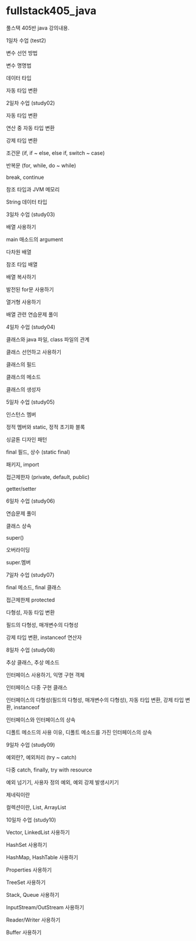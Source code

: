 # fullstack405_java

풀스택 405반 java 강의내용.

1일차 수업 (test2)

변수 선언 방법

변수 명명법

데이터 타입

자동 타입 변환

2일차 수업 (study02)

자동 타입 변환

연산 중 자동 타입 변환

강제 타입 변환

조건문 (if, if ~ else, else if, switch ~ case)

반복문 (for, while, do ~ while)

break, continue

참조 타입과 JVM 메모리

String 데이터 타입

3일차 수업 (study03)

배열 사용하기

main 매소드의 argument

다차원 배열

참조 타입 배열

배열 복사하기

발전된 for문 사용하기

열거형 사용하기

배열 관련 연습문제 풀이

4일차 수업 (study04)

클래스와 java 파일, class 파일의 관계

클래스 선언하고 사용하기

클래스의 필드

클래스의 메소드

클래스의 생성자

5일차 수업 (study05)

인스턴스 멤버

정적 멤버와 static, 정적 초기화 블록

싱글톤 디자인 패턴

final 필드, 상수 (static final)

패키지, import

접근제한자 (private, default, public)

getter/setter

6일차 수업 (study06)

연습문제 풀이

클래스 상속

super()

오버라이딩

super.멤버

7일차 수업 (study07)

final 메소드, final 클래스

접근제한제 protected

다형성, 자동 타입 변환

필드의 다형성, 매개변수의 다형성

강제 타입 변환, instanceof 연산자

8일차 수업 (study08)

추상 클래스, 추상 메소드

인터페이스 사용하기, 익명 구현 객체

인터페이스 다중 구현 클래스

인터페이스의 다형성(필드의 다형성, 매개변수의 다형성), 자동 타입 변환, 강제 타입 변환, instanceof

인터페이스와 인터페이스의 상속

디폴트 메소드의 사용 이유, 디폴트 메소드를 가진 인터페이스의 상속

9일차 수업 (study09)

예외란?, 예외처리 (try ~ catch)

다중 catch, finally, try with resource

예외 넘기기, 사용자 정의 예외, 예외 강제 발생시키기

제네릭이란

컬렉션이란, List, ArrayList

10일차 수업 (study10)

Vector, LinkedList 사용하기

HashSet 사용하기

HashMap, HashTable 사용하기

Properties 사용하기

TreeSet 사용하기

Stack, Queue 사용하기

InputStream/OutStream 사용하기

Reader/Writer 사용하기

Buffer 사용하기

